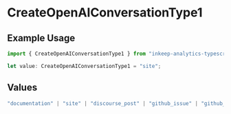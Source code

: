 # CreateOpenAIConversationType1

## Example Usage

```typescript
import { CreateOpenAIConversationType1 } from "inkeep-analytics-typescript/models/components";

let value: CreateOpenAIConversationType1 = "site";
```

## Values

```typescript
"documentation" | "site" | "discourse_post" | "github_issue" | "github_discussion" | "stackoverflow_question" | "discord_forum_post" | "discord_message" | "custom_question_answer"
```